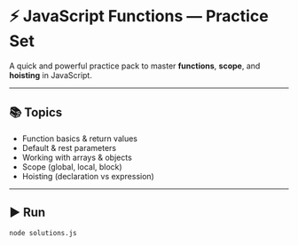 # ⚡ JavaScript Functions — Practice Set

A quick and powerful practice pack to master **functions**, **scope**, and **hoisting** in JavaScript.

---

## 📚 Topics
- Function basics & return values  
- Default & rest parameters  
- Working with arrays & objects  
- Scope (global, local, block)  
- Hoisting (declaration vs expression)  

---

## ▶️ Run
```bash
node solutions.js
